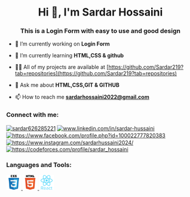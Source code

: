 <h1 align="center">Hi 👋, I'm Sardar Hossaini</h1>
<h3 align="center">This is a Login Form with easy to use and good design</h3>

- 🔭 I’m currently working on **Login Form**

- 🌱 I’m currently learning **HTML,CSS & github**

- 👨‍💻 All of my projects are available at [https://github.com/Sardar219?tab=repositories](https://github.com/Sardar219?tab=repositories)

- 💬 Ask me about **HTML,CSS,GIT & GITHUB**

- 📫 How to reach me **sardarhossaini2022@gmail.com**

<h3 align="left">Connect with me:</h3>
<p align="left">
<a href="https://twitter.com/sardar626285221" target="blank"><img align="center" src="https://raw.githubusercontent.com/rahuldkjain/github-profile-readme-generator/master/src/images/icons/Social/twitter.svg" alt="sardar626285221" height="30" width="40" /></a>
<a href="https://linkedin.com/in/www.linkedin.com/in/sardar-hussaini" target="blank"><img align="center" src="https://raw.githubusercontent.com/rahuldkjain/github-profile-readme-generator/master/src/images/icons/Social/linked-in-alt.svg" alt="www.linkedin.com/in/sardar-hussaini" height="30" width="40" /></a>
<a href="https://fb.com/https://www.facebook.com/profile.php?id=100022777820383" target="blank"><img align="center" src="https://raw.githubusercontent.com/rahuldkjain/github-profile-readme-generator/master/src/images/icons/Social/facebook.svg" alt="https://www.facebook.com/profile.php?id=100022777820383" height="30" width="40" /></a>
<a href="https://instagram.com/https://www.instagram.com/sardarhussaini2024/" target="blank"><img align="center" src="https://raw.githubusercontent.com/rahuldkjain/github-profile-readme-generator/master/src/images/icons/Social/instagram.svg" alt="https://www.instagram.com/sardarhussaini2024/" height="30" width="40" /></a>
<a href="https://codeforces.com/profile/https://codeforces.com/profile/sardar_hossaini" target="blank"><img align="center" src="https://raw.githubusercontent.com/rahuldkjain/github-profile-readme-generator/master/src/images/icons/Social/codeforces.svg" alt="https://codeforces.com/profile/sardar_hossaini" height="30" width="40" /></a>
</p>

<h3 align="left">Languages and Tools:</h3>
<p align="left"> <a href="https://www.w3schools.com/css/" target="_blank" rel="noreferrer"> <img src="https://raw.githubusercontent.com/devicons/devicon/master/icons/css3/css3-original-wordmark.svg" alt="css3" width="40" height="40"/> </a> <a href="https://www.w3.org/html/" target="_blank" rel="noreferrer"> <img src="https://raw.githubusercontent.com/devicons/devicon/master/icons/html5/html5-original-wordmark.svg" alt="html5" width="40" height="40"/> </a> <a href="https://reactjs.org/" target="_blank" rel="noreferrer"> <img src="https://raw.githubusercontent.com/devicons/devicon/master/icons/react/react-original-wordmark.svg" alt="react" width="40" height="40"/> </a> </p>

